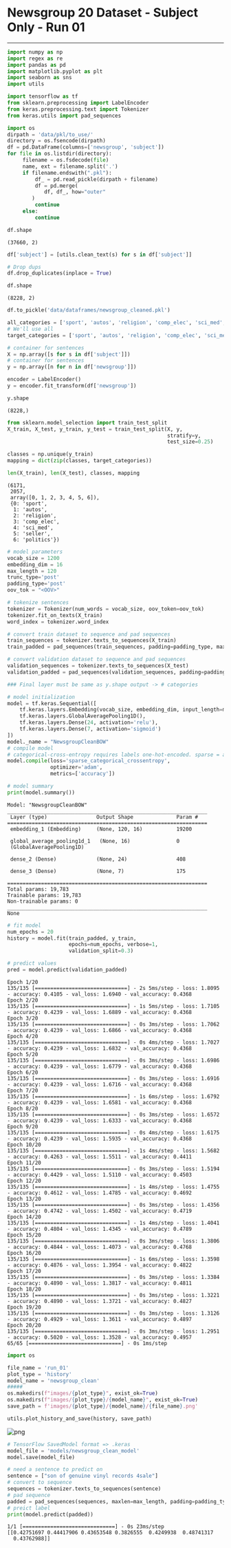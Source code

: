# Newsgroup 20 Dataset - Subject Only - Run 01

---



```python
import numpy as np
import regex as re
import pandas as pd
import matplotlib.pyplot as plt
import seaborn as sns
import utils

import tensorflow as tf
from sklearn.preprocessing import LabelEncoder
from keras.preprocessing.text import Tokenizer
from keras.utils import pad_sequences
```

```python
import os
dirpath = 'data/pkl/to_use/'
directory = os.fsencode(dirpath)
df = pd.DataFrame(columns=['newsgroup', 'subject'])
for file in os.listdir(directory):
     filename = os.fsdecode(file)
     name, ext = filename.split('.')
     if filename.endswith(".pkl"): 
         df_ = pd.read_pickle(dirpath + filename) 
         df = pd.merge(
            df, df_, how="outer"
        )
         continue
     else:
         continue
```


```python
df.shape
```




    (37660, 2)




```python
df['subject'] = [utils.clean_text(s) for s in df['subject']]
```


```python
# Drop dups
df.drop_duplicates(inplace = True)
```


```python
df.shape
```




    (8228, 2)




```python
df.to_pickle('data/dataframes/newsgroup_cleaned.pkl')
```


```python
all_categories = ['sport', 'autos', 'religion', 'comp_elec', 'sci_med', 'seller', 'politics']
# We'll use all
target_categories = ['sport', 'autos', 'religion', 'comp_elec', 'sci_med', 'seller', 'politics']
```


```python
# container for sentences
X = np.array([s for s in df['subject']])
# container for sentences
y = np.array([n for n in df['newsgroup']])
```


```python
encoder = LabelEncoder()
y = encoder.fit_transform(df['newsgroup'])
```


```python
y.shape
```




    (8228,)




```python
from sklearn.model_selection import train_test_split
X_train, X_test, y_train, y_test = train_test_split(X, y,
                                                    stratify=y, 
                                                    test_size=0.25)

classes = np.unique(y_train)
mapping = dict(zip(classes, target_categories))

len(X_train), len(X_test), classes, mapping
```

    (6171,
     2057,
     array([0, 1, 2, 3, 4, 5, 6]),
     {0: 'sport',
      1: 'autos',
      2: 'religion',
      3: 'comp_elec',
      4: 'sci_med',
      5: 'seller',
      6: 'politics'})


```python
# model parameters
vocab_size = 1200
embedding_dim = 16
max_length = 120
trunc_type='post'
padding_type='post'
oov_tok = "<OOV>"
```



```python
# tokenize sentences
tokenizer = Tokenizer(num_words = vocab_size, oov_token=oov_tok)
tokenizer.fit_on_texts(X_train)
word_index = tokenizer.word_index

# convert train dataset to sequence and pad sequences
train_sequences = tokenizer.texts_to_sequences(X_train)
train_padded = pad_sequences(train_sequences, padding=padding_type, maxlen=max_length)

# convert validation dataset to sequence and pad sequences
validation_sequences = tokenizer.texts_to_sequences(X_test)
validation_padded = pad_sequences(validation_sequences, padding=padding_type, maxlen=max_length)
```


```python
### Final layer must be same as y.shape output -> # categories
```


```python
# model initialization
model = tf.keras.Sequential([
    tf.keras.layers.Embedding(vocab_size, embedding_dim, input_length=max_length),
    tf.keras.layers.GlobalAveragePooling1D(),
    tf.keras.layers.Dense(24, activation='relu'),
    tf.keras.layers.Dense(7, activation='sigmoid')
])
model._name = "NewsgroupCleanBOW"
# compile model
# categorical-cross-entropy requires labels one-hot-encoded. sparse = as ints. binary = t/f
model.compile(loss='sparse_categorical_crossentropy',
              optimizer='adam',
              metrics=['accuracy'])

# model summary
print(model.summary())
```

    Model: "NewsgroupCleanBOW"
    _________________________________________________________________
     Layer (type)                Output Shape              Param #   
    =================================================================
     embedding_1 (Embedding)     (None, 120, 16)           19200     
                                                                     
     global_average_pooling1d_1   (None, 16)               0         
     (GlobalAveragePooling1D)                                        
                                                                     
     dense_2 (Dense)             (None, 24)                408       
                                                                     
     dense_3 (Dense)             (None, 7)                 175       
                                                                     
    =================================================================
    Total params: 19,783
    Trainable params: 19,783
    Non-trainable params: 0
    _________________________________________________________________
    None



```python
# fit model
num_epochs = 20
history = model.fit(train_padded, y_train, 
                    epochs=num_epochs, verbose=1,
                    validation_split=0.3)

# predict values
pred = model.predict(validation_padded)
```

    Epoch 1/20
    135/135 [==============================] - 2s 5ms/step - loss: 1.8095 - accuracy: 0.4105 - val_loss: 1.6940 - val_accuracy: 0.4368
    Epoch 2/20
    135/135 [==============================] - 1s 5ms/step - loss: 1.7105 - accuracy: 0.4239 - val_loss: 1.6889 - val_accuracy: 0.4368
    Epoch 3/20
    135/135 [==============================] - 0s 3ms/step - loss: 1.7062 - accuracy: 0.4239 - val_loss: 1.6866 - val_accuracy: 0.4368
    Epoch 4/20
    135/135 [==============================] - 0s 4ms/step - loss: 1.7027 - accuracy: 0.4239 - val_loss: 1.6832 - val_accuracy: 0.4368
    Epoch 5/20
    135/135 [==============================] - 0s 3ms/step - loss: 1.6986 - accuracy: 0.4239 - val_loss: 1.6779 - val_accuracy: 0.4368
    Epoch 6/20
    135/135 [==============================] - 0s 3ms/step - loss: 1.6916 - accuracy: 0.4239 - val_loss: 1.6716 - val_accuracy: 0.4368
    Epoch 7/20
    135/135 [==============================] - 1s 6ms/step - loss: 1.6792 - accuracy: 0.4239 - val_loss: 1.6581 - val_accuracy: 0.4368
    Epoch 8/20
    135/135 [==============================] - 0s 3ms/step - loss: 1.6572 - accuracy: 0.4239 - val_loss: 1.6333 - val_accuracy: 0.4368
    Epoch 9/20
    135/135 [==============================] - 0s 4ms/step - loss: 1.6175 - accuracy: 0.4239 - val_loss: 1.5935 - val_accuracy: 0.4368
    Epoch 10/20
    135/135 [==============================] - 1s 4ms/step - loss: 1.5682 - accuracy: 0.4263 - val_loss: 1.5511 - val_accuracy: 0.4411
    Epoch 11/20
    135/135 [==============================] - 0s 3ms/step - loss: 1.5194 - accuracy: 0.4429 - val_loss: 1.5110 - val_accuracy: 0.4503
    Epoch 12/20
    135/135 [==============================] - 1s 4ms/step - loss: 1.4755 - accuracy: 0.4612 - val_loss: 1.4785 - val_accuracy: 0.4692
    Epoch 13/20
    135/135 [==============================] - 0s 3ms/step - loss: 1.4356 - accuracy: 0.4742 - val_loss: 1.4502 - val_accuracy: 0.4719
    Epoch 14/20
    135/135 [==============================] - 1s 4ms/step - loss: 1.4041 - accuracy: 0.4804 - val_loss: 1.4345 - val_accuracy: 0.4789
    Epoch 15/20
    135/135 [==============================] - 0s 3ms/step - loss: 1.3806 - accuracy: 0.4844 - val_loss: 1.4073 - val_accuracy: 0.4768
    Epoch 16/20
    135/135 [==============================] - 1s 6ms/step - loss: 1.3598 - accuracy: 0.4876 - val_loss: 1.3954 - val_accuracy: 0.4822
    Epoch 17/20
    135/135 [==============================] - 0s 3ms/step - loss: 1.3384 - accuracy: 0.4890 - val_loss: 1.3817 - val_accuracy: 0.4811
    Epoch 18/20
    135/135 [==============================] - 0s 3ms/step - loss: 1.3221 - accuracy: 0.4890 - val_loss: 1.3721 - val_accuracy: 0.4827
    Epoch 19/20
    135/135 [==============================] - 0s 3ms/step - loss: 1.3126 - accuracy: 0.4929 - val_loss: 1.3611 - val_accuracy: 0.4897
    Epoch 20/20
    135/135 [==============================] - 0s 3ms/step - loss: 1.2951 - accuracy: 0.5020 - val_loss: 1.3528 - val_accuracy: 0.4957
    65/65 [==============================] - 0s 1ms/step



```python
import os

file_name = 'run_01'
plot_type = 'history'
model_name = 'newsgroup_clean'
#####
os.makedirs(f"images/{plot_type}", exist_ok=True)
os.makedirs(f"images/{plot_type}/{model_name}", exist_ok=True)
save_path = f'images/{plot_type}/{model_name}/{file_name}.png' 

utils.plot_history_and_save(history, save_path)
```


![png](/images/news/clean_run_01.png)



```python
# TensorFlow SavedModel format => .keras
model_file = 'models/newsgroup_clean_model'
model.save(model_file)
```

```python
# need a sentence to predict on
sentence = ["son of genuine vinyl records 4sale"]
# convert to sequence
sequences = tokenizer.texts_to_sequences(sentence)
# pad sequence
padded = pad_sequences(sequences, maxlen=max_length, padding=padding_type, truncating=trunc_type)
# preict label
print(model.predict(padded))
```

    1/1 [==============================] - 0s 23ms/step
    [[0.42751697 0.44417906 0.43653548 0.3826555  0.4249938  0.48741317
      0.43762988]]

